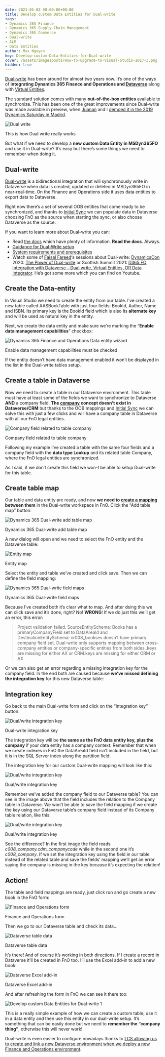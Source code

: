 ```yaml
---
date: 2021-05-02 00:00:00+00:00
title: Develop custom Data Entities for Dual-write
tags:
- Dynamics 365 Finance
- Dynamics 365 Supply Chain Management
- Dynamics 365 Commerce
- Dual-write
- ALM
- Data Entities
author: Max Nguyen
key: Develop-custom-Data-Entities-for-Dual-write
cover: /assets/imagesposts/How-to-upgrade-to-Visual-Studio-2017-3.png
hidden: true
---
```


[Dual-write](https://docs.microsoft.com/en-us/dynamics365/fin-ops-core/dev-itpro/data-entities/dual-write/dual-write-home-page?WT.mc_id=BA-MVP-5003976) has been around for almost two years now. It’s one of the ways of **integrating Dynamics 365 Finance and Operations and [Dataverse](https://docs.microsoft.com/en-us/powerapps/maker/data-platform?WT.mc_id=BA-MVP-5003976)** along with [Virtual Entities](https://ariste.info/en/2020/09/dynamics-365-odata-cds-virtual-entities/).

The standard solution comes with many **out-of-the-box entities** available to synchronize. This has been one of the great improvements since Dual-write was made available in preview, when [Juanan](https://jatomas.com/) and I [demoed it in the 2019 Dynamics Saturday in Madrid](https://www.youtube.com/watch?v=z_dLGDF7Ci0).


![Dual write](https://static.ariste.info/wp-content/uploads/2021/03/DW-1024x1024.png "Develop custom Data Entities for Dual-write 1")

This is how Dual write really works

But what if we need to develop a **new custom Data Entity in MSDyn365FO** and use it in Dual-write? It’s easy but there’s some things we need to remember when doing it.

[](https://ariste.info/en/2021/03/develop-custom-data-entities-dual-write/#dual-write)Dual-write
------------------------------------------------------------------------------------------------

[Dual-write](https://docs.microsoft.com/en-us/dynamics365/fin-ops-core/dev-itpro/data-entities/dual-write/dual-write-home-page?WT.mc_id=BA-MVP-5003976) is a bidirectional integration that will synchronously write in Dataverse when data is created, updated or deleted in MSDyn365FO in near-real-time. On the Finance and Operations side it uses data entities to export data to Dataverse.

Right now there’s a set of several OOB entities that come ready to be synchronized, and thanks to [Initial Sync](https://docs.microsoft.com/en-us/dynamics365/fin-ops-core/dev-itpro/data-entities/dual-write/initial-sync-guidance?WT.mc_id=BA-MVP-5003976) we can populate data in Dataverse choosing FnO as the source when starting the sync, or also choose Dataverse as the source.

If you want to learn more about Dual-write you can:

*   Read [the docs](https://docs.microsoft.com/en-us/dynamics365/fin-ops-core/dev-itpro/data-entities/dual-write/dual-write-home-page?WT.mc_id=BA-MVP-5003976) which have plenty of information. **Read the docs**. Always.
*   [Guidance for Dual-Write setup](https://docs.microsoft.com/en-us/dynamics365/fin-ops-core/dev-itpro/data-entities/dual-write/connection-setup?WT.mc_id=BA-MVP-5003976)
*   [System requirements and prerequisites](https://docs.microsoft.com/en-us/dynamics365/fin-ops-core/dev-itpro/data-entities/dual-write/requirements-and-prerequisites?WT.mc_id=BA-MVP-5003976)
*   Watch some of [Faisal Fareed](https://daxture.blogspot.com/)‘s sessions about Dual-write: [DynamicsCon](https://dynamicscon.com/) 2020: [The Power of Dual-write](https://www.youtube.com/watch?v=DbyLLQswM5o) or Scottish Summit 2021: [D365 FO integration with Dataverse – Dual write, Virtual Entities, OR Data Integrator](https://www.youtube.com/watch?v=O2iuM6dWklI). He’s got some more which you can find on Youtube.

[](https://ariste.info/en/2021/03/develop-custom-data-entities-dual-write/#create-the-data-entity)Create the Data-entity
------------------------------------------------------------------------------------------------------------------------

In Visual Studio we need to create the entity from our table. I’ve created a new table called AASBookTable with just four fields: BookId, Author, Name and ISBN. Its primary key is the BookId field which is also its **alternate key** and will be used as natural key in the entity.

Next, we create the data entity and make sure we’re marking the “**Enable data management capabilities**” checkbox:


![Dynamics 365 Finance and Operations Data entity wizard](https://static.ariste.info/wp-content/uploads/2021/03/DW1.png "Develop custom Data Entities for Dual-write 2")

Enable data management capabilities must be checked

If the entity doesn’t have data management enabled it won’t be displayed in the list in the Dual-write tables setup.

[](https://ariste.info/en/2021/03/develop-custom-data-entities-dual-write/#create-a-table-in-dataverse)Create a table in Dataverse
----------------------------------------------------------------------------------------------------------------------------------

Now we need to create a table in our Dataverse environment. This table must have at least some of the fields we want to synchronize to Dataverse **AND** a company field. **The [company](https://docs.microsoft.com/en-us/dynamics365/fin-ops-core/dev-itpro/data-entities/dual-write/company-data?WT.mc_id=BA-MVP-5003976) concept doesn’t exist in Dataverse/CRM** but thanks to the OOB mappings and [Initial Sync](https://docs.microsoft.com/en-us/dynamics365/fin-ops-core/dev-itpro/data-entities/dual-write/initial-sync-guidance?WT.mc_id=BA-MVP-5003976) we can solve this with just a few clicks and will have a company table in Dataverse with all our FnO legal entities.

![Company field related to table company](https://static.ariste.info/wp-content/uploads/2021/03/DW2.png "Develop custom Data Entities for Dual-write 3")

Company field related to table company

Following my example I’ve created a table with the same four fields and a company field with the **data type Lookup** and its related table Company, where the FnO legal entities are synchronized.

As I said, if we don’t create this field we won-t be able to setup Dual-write for this table.

[](https://ariste.info/en/2021/03/develop-custom-data-entities-dual-write/#create-table-map)Create table map
------------------------------------------------------------------------------------------------------------

Our table and data entity are ready, and now **we need to [create a mapping](https://docs.microsoft.com/en-us/dynamics365/fin-ops-core/dev-itpro/data-entities/dual-write/enable-entity-map?WT.mc_id=BA-MVP-5003976) between them** in the Dual-write workspace in FnO. Click the “Add table map” button:

![Dynamics 365 Dual-write add table map](https://static.ariste.info/wp-content/uploads/2021/03/DW3.png "Develop custom Data Entities for Dual-write 4")

Dynamics 365 Dual-write add table map

A new dialog will open and we need to select the FnO entity and the Dataverse table:

![Entity map](https://static.ariste.info/wp-content/uploads/2021/03/DW4-edited.png "Develop custom Data Entities for Dual-write 5")

Entity map

Select the entity and table we’ve created and click save. Then we can define the field mapping:

![Dynamics 365 Dual-write field maps](https://static.ariste.info/wp-content/uploads/2021/03/DW13-1024x629.png "Develop custom Data Entities for Dual-write 6")

Dynamics 365 Dual-write field maps

Because I’ve created both it’s clear what to map. And after doing this we can click save and it’s done, right? No! **WRONG**! If we do just this we’ll get an error, this error:

> Project validation failed. SourceEntitySchema: Books has a primaryCompanyField set to DataAreaId and DestinationEntitySchema: cr008\_bookses doesn’t have primary company field set. Dual-write only supports mapping between cross-company entities or company-specific entities from both sides..keys are missing for either AX or CRM.keys are missing for either CRM or AX

Or we can also get an error regarding a missing integration key for the company field. In the end both are caused because **we’ve missed defining the integration key** for this new Dataverse table:

[](https://ariste.info/en/2021/03/develop-custom-data-entities-dual-write/#integration-key)Integration key
----------------------------------------------------------------------------------------------------------

Go back to the main Dual-write form and click on the “Integration key” button:

![Dual/write integration key](https://static.ariste.info/wp-content/uploads/2021/03/DW7.png "Develop custom Data Entities for Dual-write 7")

Dual-write integration key

The integration key will be **the same as the FnO data entity key, plus the company** if your data entity has a company context. Remember that when we create indexes in FnO the DataAreaId field isn’t included in the field, but it is in the SQL Server index along the partition field.

The integration key for our custom Dual-write mapping will look like this:

![Dual/write integration key](https://static.ariste.info/wp-content/uploads/2021/03/DW11.png "Develop custom Data Entities for Dual-write 8")

Dual/write integration key

Remember we’ve added the company field to our Dataverse table? You can see in the image above that the field includes the relation to the Company table in Dataverse. We won’t be able to save the field mapping if we create the key using our Dataverse table’s company field instead of its Company table relation, like this:

![Dual/write integration key](https://static.ariste.info/wp-content/uploads/2021/03/DW9.png "Develop custom Data Entities for Dual-write 9")

Dual/write integration key

See the difference? In the first image the field reads _c008\_company.cdm\_companycode_ while in the second one it’s _c008\_company_. If we set the integration key using the field in our table instead of the related table and save the fields’ mapping we’ll get an error saying the company is missing in the key because it’s expecting the relation!

[](https://ariste.info/en/2021/03/develop-custom-data-entities-dual-write/#action)Action!
-----------------------------------------------------------------------------------------

The table and field mappings are ready, just click run and go create a new book in the FnO form:

![Finance and Operations form](https://static.ariste.info/wp-content/uploads/2021/03/DW14.png "Develop custom Data Entities for Dual-write 10")

Finance and Operations form

Then we go to our Dataverse table and check its data…

![Dataverse table data](https://static.ariste.info/wp-content/uploads/2021/03/DW15.png "Develop custom Data Entities for Dual-write 11")

Dataverse table data

It’s there! And of course it’s working in both directions. If I create a record in Dataverse it’ll be created in FnO too. I’ll use the Excel add-in to add a new book:

![Dataverse Excel add-in](https://static.ariste.info/wp-content/uploads/2021/03/DW16.png "Develop custom Data Entities for Dual-write 12")

Dataverse Excel add-in

And after refreshing the form in FnO we can see it there too:

![Develop custom Data Entities for Dual-write 1](https://static.ariste.info/wp-content/uploads/2021/03/DW17.png "Develop custom Data Entities for Dual-write 13")

This is a really simple example of how we can create a custom table, use it in a data entity and then use this entity in our dual-write setup. It’s something that can be easily done but we need to **remember the “company thing”**, otherwise this will never work!

Dual-write is even easier to configure nowadays thanks to [LCS allowing us to create and link a new Dataverse environment when we deploy a new Finance and Operations environment](https://docs.microsoft.com/en-us/dynamics365/fin-ops-core/dev-itpro/data-entities/dual-write/lcs-setup?WT.mc_id=BA-MVP-5003976).